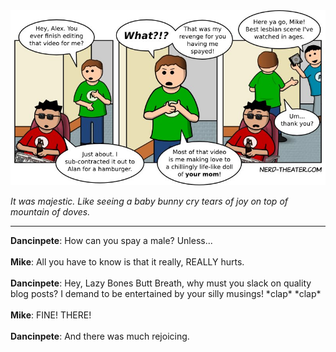 <!--
.. title: Untitled
.. slug: untitled
.. date: 2011/11/07 00:00:00
.. tags: 
.. link: 
.. description: 
-->

<a href='untitled.html' title='View comments'>
<img class='comic' src='../assets/comics/20111107.jpg' />
</a>

<em>It was majestic. Like seeing a baby bunny cry tears of joy on top of mountain of doves.</em>

<!-- TEASER_END -->
<hr />

<div class='comments'>
<b>Dancinpete</b>: How can you spay a male? Unless...<br /><br />
<b>Mike</b>: All you have to know is that it really, REALLY hurts.<br /><br />
<b>Dancinpete</b>: Hey, Lazy Bones Butt Breath, why must you slack on quality blog posts? I demand to be entertained by your silly musings! *clap* *clap*<br /><br />
<b>Mike</b>: FINE! THERE!<br /><br />
<b>Dancinpete</b>: And there was much rejoicing. <br /><br />
</div>

